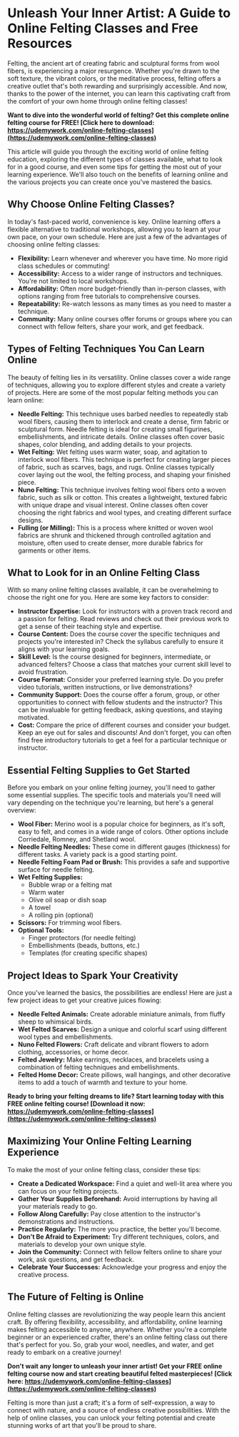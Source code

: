 # Unleash Your Inner Artist: A Guide to Online Felting Classes and Free Resources

Felting, the ancient art of creating fabric and sculptural forms from wool fibers, is experiencing a major resurgence.  Whether you're drawn to the soft texture, the vibrant colors, or the meditative process, felting offers a creative outlet that's both rewarding and surprisingly accessible. And now, thanks to the power of the internet, you can learn this captivating craft from the comfort of your own home through online felting classes!

**Want to dive into the wonderful world of felting? Get this complete online felting course for FREE! [Click here to download: https://udemywork.com/online-felting-classes](https://udemywork.com/online-felting-classes)**

This article will guide you through the exciting world of online felting education, exploring the different types of classes available, what to look for in a good course, and even some tips for getting the most out of your learning experience. We'll also touch on the benefits of learning online and the various projects you can create once you've mastered the basics.

## Why Choose Online Felting Classes?

In today's fast-paced world, convenience is key. Online learning offers a flexible alternative to traditional workshops, allowing you to learn at your own pace, on your own schedule. Here are just a few of the advantages of choosing online felting classes:

*   **Flexibility:** Learn whenever and wherever you have time.  No more rigid class schedules or commuting!
*   **Accessibility:**  Access to a wider range of instructors and techniques.  You're not limited to local workshops.
*   **Affordability:** Often more budget-friendly than in-person classes, with options ranging from free tutorials to comprehensive courses.
*   **Repeatability:** Re-watch lessons as many times as you need to master a technique.
*   **Community:** Many online courses offer forums or groups where you can connect with fellow felters, share your work, and get feedback.

## Types of Felting Techniques You Can Learn Online

The beauty of felting lies in its versatility. Online classes cover a wide range of techniques, allowing you to explore different styles and create a variety of projects. Here are some of the most popular felting methods you can learn online:

*   **Needle Felting:** This technique uses barbed needles to repeatedly stab wool fibers, causing them to interlock and create a dense, firm fabric or sculptural form. Needle felting is ideal for creating small figurines, embellishments, and intricate details. Online classes often cover basic shapes, color blending, and adding details to your projects.
*   **Wet Felting:** Wet felting uses warm water, soap, and agitation to interlock wool fibers.  This technique is perfect for creating larger pieces of fabric, such as scarves, bags, and rugs. Online classes typically cover laying out the wool, the felting process, and shaping your finished piece.
*   **Nuno Felting:** This technique involves felting wool fibers onto a woven fabric, such as silk or cotton. This creates a lightweight, textured fabric with unique drape and visual interest. Online classes often cover choosing the right fabrics and wool types, and creating different surface designs.
*   **Fulling (or Milling):** This is a process where knitted or woven wool fabrics are shrunk and thickened through controlled agitation and moisture, often used to create denser, more durable fabrics for garments or other items.

## What to Look for in an Online Felting Class

With so many online felting classes available, it can be overwhelming to choose the right one for you. Here are some key factors to consider:

*   **Instructor Expertise:** Look for instructors with a proven track record and a passion for felting. Read reviews and check out their previous work to get a sense of their teaching style and expertise.
*   **Course Content:**  Does the course cover the specific techniques and projects you're interested in?  Check the syllabus carefully to ensure it aligns with your learning goals.
*   **Skill Level:**  Is the course designed for beginners, intermediate, or advanced felters? Choose a class that matches your current skill level to avoid frustration.
*   **Course Format:**  Consider your preferred learning style. Do you prefer video tutorials, written instructions, or live demonstrations?
*   **Community Support:**  Does the course offer a forum, group, or other opportunities to connect with fellow students and the instructor?  This can be invaluable for getting feedback, asking questions, and staying motivated.
*   **Cost:**  Compare the price of different courses and consider your budget. Keep an eye out for sales and discounts! And don't forget, you can often find free introductory tutorials to get a feel for a particular technique or instructor.

## Essential Felting Supplies to Get Started

Before you embark on your online felting journey, you'll need to gather some essential supplies. The specific tools and materials you'll need will vary depending on the technique you're learning, but here's a general overview:

*   **Wool Fiber:** Merino wool is a popular choice for beginners, as it's soft, easy to felt, and comes in a wide range of colors.  Other options include Corriedale, Romney, and Shetland wool.
*   **Needle Felting Needles:**  These come in different gauges (thickness) for different tasks.  A variety pack is a good starting point.
*   **Needle Felting Foam Pad or Brush:** This provides a safe and supportive surface for needle felting.
*   **Wet Felting Supplies:**
    *   Bubble wrap or a felting mat
    *   Warm water
    *   Olive oil soap or dish soap
    *   A towel
    *   A rolling pin (optional)
*   **Scissors:** For trimming wool fibers.
*   **Optional Tools:**
    *   Finger protectors (for needle felting)
    *   Embellishments (beads, buttons, etc.)
    *   Templates (for creating specific shapes)

## Project Ideas to Spark Your Creativity

Once you've learned the basics, the possibilities are endless! Here are just a few project ideas to get your creative juices flowing:

*   **Needle Felted Animals:** Create adorable miniature animals, from fluffy sheep to whimsical birds.
*   **Wet Felted Scarves:** Design a unique and colorful scarf using different wool types and embellishments.
*   **Nuno Felted Flowers:** Craft delicate and vibrant flowers to adorn clothing, accessories, or home decor.
*   **Felted Jewelry:** Make earrings, necklaces, and bracelets using a combination of felting techniques and embellishments.
*   **Felted Home Decor:** Create pillows, wall hangings, and other decorative items to add a touch of warmth and texture to your home.

**Ready to bring your felting dreams to life? Start learning today with this FREE online felting course! [Download it now: https://udemywork.com/online-felting-classes](https://udemywork.com/online-felting-classes)**

## Maximizing Your Online Felting Learning Experience

To make the most of your online felting class, consider these tips:

*   **Create a Dedicated Workspace:**  Find a quiet and well-lit area where you can focus on your felting projects.
*   **Gather Your Supplies Beforehand:**  Avoid interruptions by having all your materials ready to go.
*   **Follow Along Carefully:** Pay close attention to the instructor's demonstrations and instructions.
*   **Practice Regularly:**  The more you practice, the better you'll become.
*   **Don't Be Afraid to Experiment:**  Try different techniques, colors, and materials to develop your own unique style.
*   **Join the Community:**  Connect with fellow felters online to share your work, ask questions, and get feedback.
*   **Celebrate Your Successes:**  Acknowledge your progress and enjoy the creative process.

## The Future of Felting is Online

Online felting classes are revolutionizing the way people learn this ancient craft. By offering flexibility, accessibility, and affordability, online learning makes felting accessible to anyone, anywhere. Whether you're a complete beginner or an experienced crafter, there's an online felting class out there that's perfect for you. So, grab your wool, needles, and water, and get ready to embark on a creative journey!

**Don't wait any longer to unleash your inner artist! Get your FREE online felting course now and start creating beautiful felted masterpieces! [Click here: https://udemywork.com/online-felting-classes](https://udemywork.com/online-felting-classes)**

Felting is more than just a craft; it's a form of self-expression, a way to connect with nature, and a source of endless creative possibilities. With the help of online classes, you can unlock your felting potential and create stunning works of art that you'll be proud to share.
